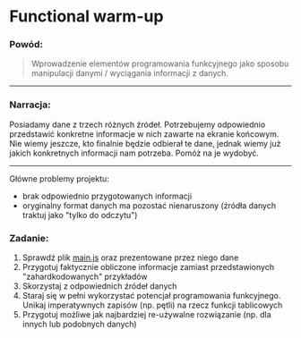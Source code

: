 # Functional warm-up

### Powód:

> Wprowadzenie elementów programowania funkcyjnego jako sposobu manipulacji danymi / wyciągania informacji z danych.

---

### Narracja:

Posiadamy dane z trzech różnych źródeł. Potrzebujemy odpowiednio przedstawić konkretne informacje w nich zawarte na ekranie końcowym. Nie wiemy jeszcze, kto finalnie będzie odbierał te dane, jednak wiemy już jakich konkretnych informacji nam potrzeba. Pomóż na je wydobyć.

---

Główne problemy projektu:

- brak odpowiednio przygotowanych informacji
- oryginalny format danych ma pozostać nienaruszony (źródła danych traktuj jako "tylko do odczytu")

### Zadanie:

1. Sprawdź plik [main.js](src/main.js) oraz prezentowane przez niego dane
2. Przygotuj faktycznie obliczone informacje zamiast przedstawionych "zahardkodowanych" przykładów
3. Skorzystaj z odpowiednich źródeł danych
4. Staraj się w pełni wykorzystać potencjał programowania funkcyjnego. Unikaj imperatywnych zapisów (np. pętli)  na rzecz funkcji tablicowych
5. Przygotuj możliwe jak najbardziej re-używalne rozwiązanie (np. dla innych lub podobnych danych) 
